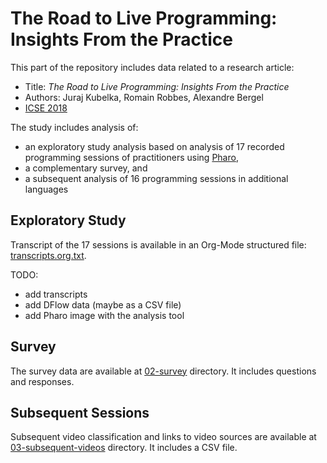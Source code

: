 # The Road to Live Programming: Insights From the Practice

This part of the repository includes data related to a research article:
- Title: *The Road to Live Programming: Insights From the Practice*
- Authors: Juraj Kubelka, Romain Robbes, Alexandre Bergel
- [ICSE 2018](https://www.icse2018.org/event/icse-2018-technical-papers-the-road-to-live-programming-insights-from-the-practice)

The study includes analysis of:
- an exploratory study analysis based on analysis of 17 recorded programming sessions of practitioners using [Pharo](http://pharo.org),
- a complementary survey, and
- a subsequent analysis of 16 programming sessions in additional languages

## Exploratory Study

Transcript of the 17 sessions is available in an Org-Mode structured file: [transcripts.org.txt](./01-exploratory-study/transcripts.org.txt).

TODO:
- add transcripts
- add DFlow data (maybe as a CSV file)
- add Pharo image with the analysis tool

## Survey

The survey data are available at [02-survey](./02-survey) directory. It includes questions and responses.

## Subsequent Sessions

Subsequent video classification and links to video sources are available at [03-subsequent-videos](03-subsequent-videos) directory. It includes a CSV file.
